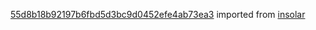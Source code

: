 [55d8b18b92197b6fbd5d3bc9d0452efe4ab73ea3](https://github.com/insolar/insolar/commit/55d8b18b92197b6fbd5d3bc9d0452efe4ab73ea3) imported from [insolar](https://github.com/insolar/insolar)
